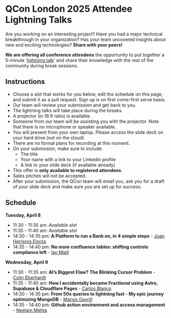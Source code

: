 # QCon London 2025 Attendee Lightning Talks

Are you working on an interesting project? Have you had a major technical breakthrough in your organization? Has your team uncovered insights about new and exciting technologies? **Share with your peers!**

**We are offering all conference attendees** the opportunity to put together a 5-minute ‘[lightning talk](https://en.wikipedia.org/wiki/Lightning_talk)’ and share their knowledge with the rest of the community during break sessions.

## Instructions
- Choose a slot that works for you below, edit the schedule on this page, and submit it as a pull request. Sign up is on first come-first serve basis.
- Our team will review your submission and get back to you.
- The lightning talks will take place during the breaks.
- A projector (in 16:9 ratio) is available.
- Someone from our team will be assisting you with the projector. Note that there is no microphone or speaker available.
- You will present from your own laptop. Please access the slide deck on your hard drive (not on the cloud)
- There are no formal plans for recording at this moment.
- On your submission, make sure to include:
  - The title
  - Your name with a link to your LinkedIn profile
  - A link to your slide deck (if available already)
- This offer is **only available to registered attendees**.
- Sales pitches will not be accepted.
- After your submission, the QCon team will email you, ask you for a draft of your slide deck and make sure you are set up for success.

## Schedule
**Tuesday, April 8**
- 11:30 - 11:35 am: *Available slot*
- 11:35 - 11:40 am: *Available slot*
- 14:30 - 14:35 pm: **A Platform to run a Bank on, in 4 simple steps** - [Juan Herreros Elorza](https://www.linkedin.com/in/juan-herreros-elorza/)
- 14:35 - 14:40 pm: **No more confluence tables: shifting controls compliance left** - [Ian Miell](https://www.linkedin.com/in/ianmiell/)

**Wednesday, April 9**
- 11:30 - 11:35 am: **AI’s Biggest Flaw? The Blinking Cursor Problem** - [Colin Eberhardt](https://www.linkedin.com/in/colin-eberhardt-1464b4a/)
- 11:35 - 11:40 am: **How I accidentally became Fractional using Astro, Supabase & Cloudflare Pages** - [Carlos Blanco](https://www.linkedin.com/in/blancoc/)
- 14:30 - 14:35 pm: **From 50s queries to lightning fast - My epic journey optimizing MongoDB** - [Marios Gavriil](https://www.linkedin.com/in/marios-gavriil/)
- 14:35 - 14:40 pm: **Github action environment and access management** - [Neelam Mehta](https://uk.linkedin.com/in/neelam-mehta-7220b319)
